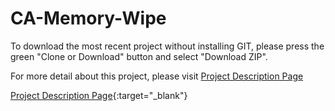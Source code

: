 # CA-Memory-Wipe

To download the most recent project without installing GIT, please press the green "Clone or Download" button and select "Download ZIP".

For more detail about this project, please visit <a href="http://tibbo.com/programmable/applications/examples/memory_wipe.html" target="_blank">Project Description Page</a>

[Project Description Page](http://tibbo.com/programmable/applications/examples/memory_wipe.html){:target="_blank"}
